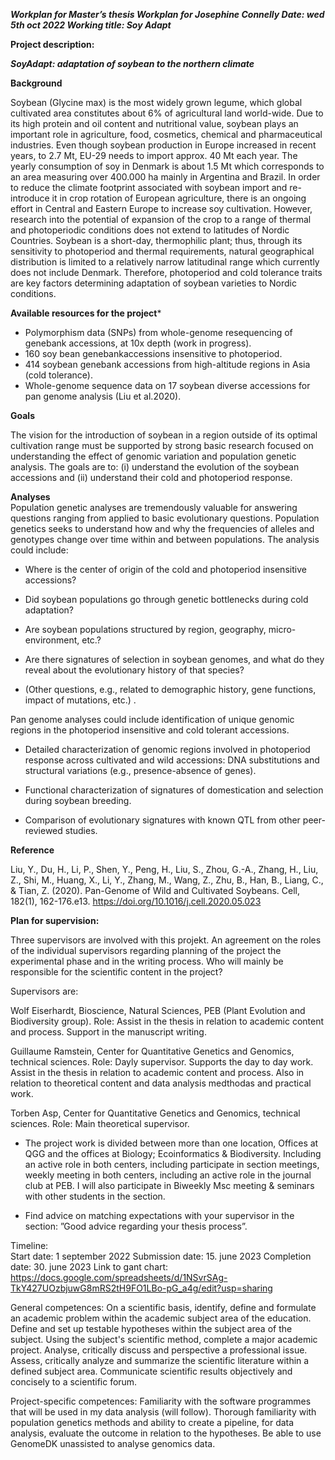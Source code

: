 ***Workplan for Master’s thesis
Workplan for Josephine Connelly
Date: wed 5th oct 2022
Working title: Soy Adapt***

**Project description:** 

***SoyAdapt: adaptation of soybean to the northern climate***

**Background**

Soybean (Glycine max) is the most widely grown legume, which global cultivated area constitutes about 6% of agricultural land world-wide. Due to its high protein and oil content and nutritional value, soybean plays an important role in agriculture, food, cosmetics, chemical and pharmaceutical industries. Even though soybean production in Europe increased in recent years, to 2.7 Mt, EU-29 needs to import approx. 40 Mt each year. The yearly consumption of soy in Denmark is about 1.5 Mt which corresponds to an area measuring over 400.000 ha mainly in Argentina and Brazil. In order to reduce the climate footprint associated with soybean import and re-introduce it in crop rotation of European agriculture, there is an ongoing effort in Central and Eastern Europe to increase soy cultivation. However, research into the potential of expansion of the crop to a range of thermal and photoperiodic conditions does not extend to latitudes of Nordic Countries. Soybean is a short-day, thermophilic plant; thus, through its sensitivity to photoperiod and thermal requirements, natural geographical distribution is limited to a relatively narrow latitudinal range which currently does not include Denmark. Therefore, photoperiod and cold tolerance traits are key factors determining adaptation of soybean varieties to Nordic conditions.  

**Available resources for the project***

- Polymorphism data (SNPs) from whole-genome resequencing of genebank accessions, at 10x depth (work in progress).
- 160 soy bean genebankaccessions insensitive to photoperiod.
- 414 soybean genebank accessions from high-altitude regions in Asia (cold tolerance).  
- Whole-genome sequence data on 17 soybean diverse accessions for pan genome analysis (Liu et al.2020).

**Goals**

The vision for the introduction of soybean in a region outside of its optimal cultivation range must be supported by strong basic research focused on understanding the effect of genomic variation and population genetic analysis. The goals are to: (i) understand the evolution of the soybean accessions and (ii) understand their cold and photoperiod response.

**Analyses**  
Population genetic analyses are tremendously valuable for answering questions ranging from applied to basic evolutionary questions. Population genetics seeks to understand how and why the frequencies of alleles and genotypes change over time within and between populations. The analysis could include:

- Where is the center of origin of the cold and photoperiod insensitive accessions?

- Did soybean populations go through genetic bottlenecks during cold adaptation?

- Are soybean populations structured by region, geography, micro-environment, etc.?

- Are there signatures of selection in soybean genomes, and what do they reveal about the evolutionary history of that species?

- (Other questions, e.g., related to demographic history, gene functions, impact of mutations, etc.) .

Pan genome analyses could include identification of unique genomic regions in the photoperiod insensitive and cold tolerant accessions.

- Detailed characterization of genomic regions involved in photoperiod response across cultivated and wild accessions: DNA substitutions and structural variations (e.g., presence-absence of genes).

- Functional characterization of signatures of domestication and selection during soybean breeding.

- Comparison of evolutionary signatures with known QTL from other peer-reviewed studies.

**Reference**

Liu, Y., Du, H., Li, P., Shen, Y., Peng, H., Liu, S., Zhou, G.-A., Zhang, H., Liu, Z., Shi, M., Huang, X., Li, Y., Zhang, M., Wang, Z., Zhu, B., Han, B., Liang, C., & Tian, Z. (2020). Pan-Genome of Wild and Cultivated Soybeans. Cell, 182(1), 162-176.e13. https://doi.org/10.1016/j.cell.2020.05.023

**Plan for supervision:** 

Three supervisors are involved with this projekt.
An agreement on the roles of the individual supervisors regarding planning of the project
the experimental phase and 
in the writing process. 
Who will mainly be responsible for the scientific content in the project?

Supervisors are: 

Wolf Eiserhardt, Bioscience, Natural Sciences, PEB (Plant Evolution and Biodiversity group).
Role: Assist in the thesis in relation to academic content and process. Support in the manuscript writing.

Guillaume Ramstein, Center for Quantitative Genetics and Genomics, technical sciences.
Role: Dayly supervisor. Supports the day to day work. Assist in the thesis in relation to academic content and process. Also in relation to theoretical content and data analysis medthodas and practical work.

Torben Asp, Center for Quantitative Genetics and Genomics, technical sciences. 
Role: Main theoretical supervisor.

- The project work is divided between more than one location, Offices at QGG and the offices at Biology; Ecoinformatics & Biodiversity. Including an active role in both centers, including participate in section meetings, weekly meeting in both centers, including an active role in the journal club at PEB. I will also participate in Biweekly Msc meeting & seminars with other students in the section. 

- Find advice on matching expectations with your supervisor in the section: ”Good advice regarding your thesis process”.
  
Timeline:  
Start date: 1 september 2022
Submission date: 15. june 2023
Completion date: 30. june 2023
Link to gant chart:
https://docs.google.com/spreadsheets/d/1NSvrSAg-TkY427UOzbjuwG8mRS2tH9FO1LBo-pG_a4g/edit?usp=sharing


General competences:
On a scientific basis, identify, define and formulate an academic problem within the academic subject area of the education. 
Define and set up testable hypotheses within the subject area of the subject.
Using the subject's scientific method, complete a major academic project.
Analyse, critically discuss and perspective a professional issue.
Assess, critically analyze and summarize the scientific literature within a defined subject area.
Communicate scientific results objectively and concisely to a scientific forum.

Project-specific competences:
Familiarity with the software programmes that will be used in my data analysis (will follow).
Thorough familiarity with population genetics methods and ability to create a pipeline, for data analysis, evaluate the outcome in relation to the hypotheses. 
Be able to use GenomeDK unassisted to analyse genomics data.
 
